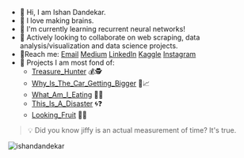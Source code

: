 - :wave: Hi, I am Ishan Dandekar.
- :eyes: I love making brains.
- 🍒 I'm currently learning recurrent neural networks!
- 🔎 Actively looking to collaborate on web scraping, data analysis/visualization and data science projects.
- 📝Reach me: [Email](mailto:ishandandekar2002@gmail.com) [Medium](https://medium.com/@ishandandekar) [LinkedIn](https://www.linkedin.com/in/ishan-dandekar/) [Kaggle](https://www.kaggle.com/ishandandekar) [Instagram](https://www.instagram.com/ishandandek/)
- 🔨 Projects I am most fond of:
  * [Treasure_Hunter](https://github.com/ishandandekar/Treasure_Hunter) 💰🕵️
  * [Why_Is_The_Car_Getting_Bigger](https://github.com/ishandandekar/Why_Is_The_Car_Is_Getting_Bigger) 🚗📈
  * [What_Am_I_Eating](https://github.com/ishandandekar/What_Am_I_Eating) 🍕👀
  * [This_Is_A_Disaster](https://github.com/ishandandekar/This_Is_A_Disaster) 🌀❓
  * [Looking_Fruit](https://github.com/ishandandekar/Looking-Fruit) 🤔🍎
  
> :bulb: Did you know jiffy is an actual measurement of time? It's true.

<img src="https://github-readme-stats.vercel.app/api?username=ishandandekar&show_icons=true&theme=vue" alt="ishandandekar" />
